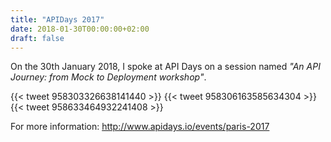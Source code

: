 ```yaml
---
title: "APIDays 2017"
date: 2018-01-30T00:00:00+02:00
draft: false
---
```


On the 30th January 2018, I spoke at API Days on a session named
_"An API Journey: from Mock to Deployment workshop"_.

{{< tweet 958303326638141440 >}}
{{< tweet 958306163585634304 >}}
{{< tweet 958633464932241408 >}}

For more information: http://www.apidays.io/events/paris-2017
